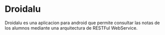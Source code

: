 Droidalu
===
Droidalu es una aplicacion para android que permite consultar las notas de los alumnos mediante una arquitectura de RESTFul WebService.
